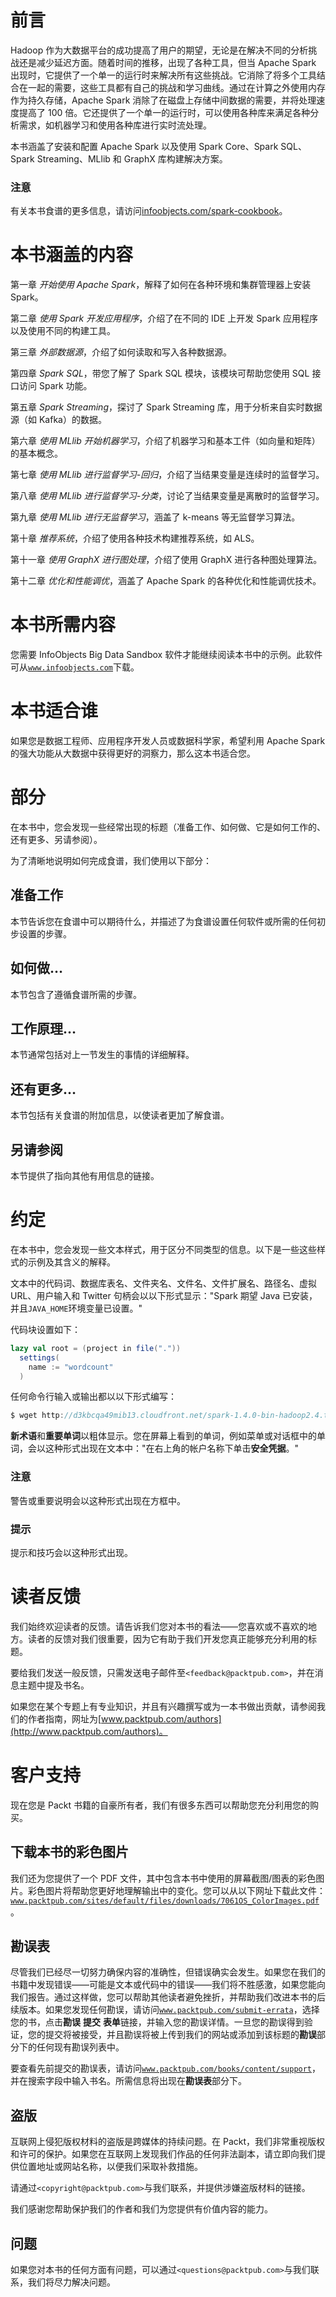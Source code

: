 # 前言

Hadoop 作为大数据平台的成功提高了用户的期望，无论是在解决不同的分析挑战还是减少延迟方面。随着时间的推移，出现了各种工具，但当 Apache Spark 出现时，它提供了一个单一的运行时来解决所有这些挑战。它消除了将多个工具结合在一起的需要，这些工具都有自己的挑战和学习曲线。通过在计算之外使用内存作为持久存储，Apache Spark 消除了在磁盘上存储中间数据的需要，并将处理速度提高了 100 倍。它还提供了一个单一的运行时，可以使用各种库来满足各种分析需求，如机器学习和使用各种库进行实时流处理。

本书涵盖了安装和配置 Apache Spark 以及使用 Spark Core、Spark SQL、Spark Streaming、MLlib 和 GraphX 库构建解决方案。

### 注意

有关本书食谱的更多信息，请访问[infoobjects.com/spark-cookbook](http://infoobjects.com/spark-cookbook)。

# 本书涵盖的内容

第一章 *开始使用 Apache Spark*，解释了如何在各种环境和集群管理器上安装 Spark。

第二章 *使用 Spark 开发应用程序*，介绍了在不同的 IDE 上开发 Spark 应用程序以及使用不同的构建工具。

第三章 *外部数据源*，介绍了如何读取和写入各种数据源。

第四章 *Spark SQL*，带您了解了 Spark SQL 模块，该模块可帮助您使用 SQL 接口访问 Spark 功能。

第五章 *Spark Streaming*，探讨了 Spark Streaming 库，用于分析来自实时数据源（如 Kafka）的数据。

第六章 *使用 MLlib 开始机器学习*，介绍了机器学习和基本工件（如向量和矩阵）的基本概念。

第七章 *使用 MLlib 进行监督学习-回归*，介绍了当结果变量是连续时的监督学习。

第八章 *使用 MLlib 进行监督学习-分类*，讨论了当结果变量是离散时的监督学习。

第九章 *使用 MLlib 进行无监督学习*，涵盖了 k-means 等无监督学习算法。

第十章 *推荐系统*，介绍了使用各种技术构建推荐系统，如 ALS。

第十一章 *使用 GraphX 进行图处理*，介绍了使用 GraphX 进行各种图处理算法。

第十二章 *优化和性能调优*，涵盖了 Apache Spark 的各种优化和性能调优技术。

# 本书所需内容

您需要 InfoObjects Big Data Sandbox 软件才能继续阅读本书中的示例。此软件可从[`www.infoobjects.com`](http://www.infoobjects.com)下载。

# 本书适合谁

如果您是数据工程师、应用程序开发人员或数据科学家，希望利用 Apache Spark 的强大功能从大数据中获得更好的洞察力，那么这本书适合您。

# 部分

在本书中，您会发现一些经常出现的标题（准备工作、如何做、它是如何工作的、还有更多、另请参阅）。

为了清晰地说明如何完成食谱，我们使用以下部分：

## 准备工作

本节告诉您在食谱中可以期待什么，并描述了为食谱设置任何软件或所需的任何初步设置的步骤。

## 如何做…

本节包含了遵循食谱所需的步骤。

## 工作原理…

本节通常包括对上一节发生的事情的详细解释。

## 还有更多…

本节包括有关食谱的附加信息，以使读者更加了解食谱。

## 另请参阅

本节提供了指向其他有用信息的链接。

# 约定

在本书中，您会发现一些文本样式，用于区分不同类型的信息。以下是一些这些样式的示例及其含义的解释。

文本中的代码词、数据库表名、文件夹名、文件名、文件扩展名、路径名、虚拟 URL、用户输入和 Twitter 句柄会以以下形式显示："Spark 期望 Java 已安装，并且`JAVA_HOME`环境变量已设置。"

代码块设置如下：

```scala
lazy val root = (project in file("."))
  settings(
    name := "wordcount"
  )
```

任何命令行输入或输出都以以下形式编写：

```scala
$ wget http://d3kbcqa49mib13.cloudfront.net/spark-1.4.0-bin-hadoop2.4.tgz

```

**新术语**和**重要单词**以粗体显示。您在屏幕上看到的单词，例如菜单或对话框中的单词，会以这种形式出现在文本中："在右上角的帐户名称下单击**安全凭据**。"

### 注意

警告或重要说明会以这种形式出现在方框中。

### 提示

提示和技巧会以这种形式出现。

# 读者反馈

我们始终欢迎读者的反馈。请告诉我们您对本书的看法——您喜欢或不喜欢的地方。读者的反馈对我们很重要，因为它有助于我们开发您真正能够充分利用的标题。

要给我们发送一般反馈，只需发送电子邮件至`<feedback@packtpub.com>`，并在消息主题中提及书名。

如果您在某个专题上有专业知识，并且有兴趣撰写或为一本书做出贡献，请参阅我们的作者指南，网址为[www.packtpub.com/authors](http://www.packtpub.com/authors)。

# 客户支持

现在您是 Packt 书籍的自豪所有者，我们有很多东西可以帮助您充分利用您的购买。

## 下载本书的彩色图片

我们还为您提供了一个 PDF 文件，其中包含本书中使用的屏幕截图/图表的彩色图片。彩色图片将帮助您更好地理解输出中的变化。您可以从以下网址下载此文件：[`www.packtpub.com/sites/default/files/downloads/7061OS_ColorImages.pdf`](https://www.packtpub.com/sites/default/files/downloads/7061OS_ColorImages.pdf)。

## 勘误表

尽管我们已经尽一切努力确保内容的准确性，但错误确实会发生。如果您在我们的书籍中发现错误——可能是文本或代码中的错误——我们将不胜感激，如果您能向我们报告。通过这样做，您可以帮助其他读者避免挫折，并帮助我们改进本书的后续版本。如果您发现任何勘误，请访问[`www.packtpub.com/submit-errata`](http://www.packtpub.com/submit-errata)，选择您的书，点击**勘误** **提交** **表单**链接，并输入您的勘误详情。一旦您的勘误得到验证，您的提交将被接受，并且勘误将被上传到我们的网站或添加到该标题的**勘误**部分下的任何现有勘误列表中。

要查看先前提交的勘误表，请访问[`www.packtpub.com/books/content/support`](https://www.packtpub.com/books/content/support)，并在搜索字段中输入书名。所需信息将出现在**勘误表**部分下。

## 盗版

互联网上侵犯版权材料的盗版是跨媒体的持续问题。在 Packt，我们非常重视版权和许可的保护。如果您在互联网上发现我们作品的任何非法副本，请立即向我们提供位置地址或网站名称，以便我们采取补救措施。

请通过`<copyright@packtpub.com>`与我们联系，并提供涉嫌盗版材料的链接。

我们感谢您帮助保护我们的作者和我们为您提供有价值内容的能力。

## 问题

如果您对本书的任何方面有问题，可以通过`<questions@packtpub.com>`与我们联系，我们将尽力解决问题。

